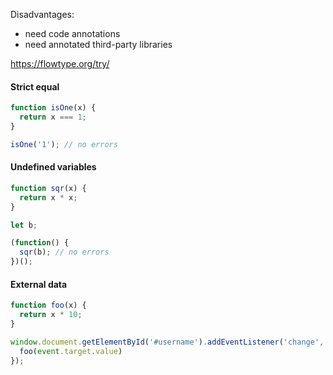 
Disadvantages:
* need code annotations
* need annotated third-party libraries

https://flowtype.org/try/


#### Strict equal
```js
function isOne(x) {
  return x === 1;
}

isOne('1'); // no errors
```

#### Undefined variables
```js
function sqr(x) {
  return x * x;
}

let b;

(function() {
  sqr(b); // no errors
})();
```

#### External data
```js
function foo(x) {
  return x * 10;
}

window.document.getElementById('#username').addEventListener('change', function (event) {
  foo(event.target.value)
});
```
